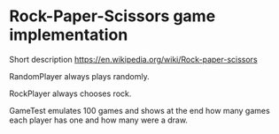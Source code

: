 Rock-Paper-Scissors game implementation
==========================================================
Short description https://en.wikipedia.org/wiki/Rock-paper-scissors

RandomPlayer always plays randomly.

RockPlayer always chooses rock.

GameTest emulates 100 games and shows at the end how many games each player has one and how many were a draw.